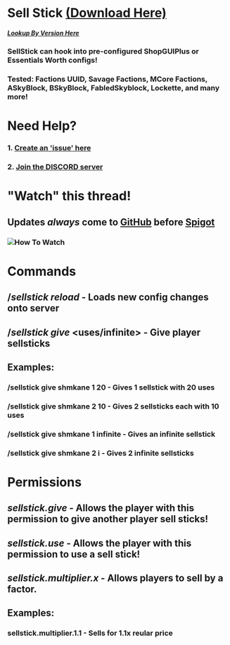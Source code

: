 # Sell Stick [(Download Here)](https://github.com/shmkane/SellStick/releases)
##### [Lookup By Version Here](https://github.com/shmkane/SellStick/tags)
### SellStick can hook into pre-configured **ShopGUIPlus** or **Essentials Worth** configs!
### Tested: Factions UUID, Savage Factions, MCore Factions, ASkyBlock, BSkyBlock, FabledSkyblock, Lockette, and many more!

# Need Help?

### 1. [Create an 'issue' here](https://github.com/shmkane/SellStick/issues)
### 2. [Join the DISCORD server](https://discord.gg/Q4CMsKC)

# "Watch" this thread! 
## Updates *always* come to [GitHub](https://github.com/shmkane/SellStick) before [Spigot](https://www.spigotmc.org/resources/sell-stick-sell-wand.38119/)
### ![How To Watch](https://i.imgur.com/sFfO7Vo.png)

# Commands
## /*sellstick reload* - Loads new config changes onto server
## /*sellstick give* <player> <amount> <uses/infinite> - Give player sellsticks
   
## Examples:
 
### /sellstick give shmkane 1 20 - Gives 1 sellstick with 20 uses
### /sellstick give shmkane 2 10 - Gives 2 sellsticks each with 10 uses
### /sellstick give shmkane 1 infinite - Gives an infinite sellstick
### /sellstick give shmkane 2 i - Gives 2 infinite sellsticks


# Permissions 
## *sellstick.give* - Allows the player with this permission to give another player sell sticks!
## *sellstick.use* - Allows the player with this permission to use a sell stick!
## *sellstick.multiplier.x* - Allows players to sell by a factor. 

## Examples:
### sellstick.multiplier.1.1 - Sells for 1.1x reular price
